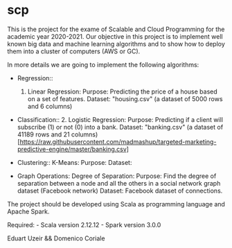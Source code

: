 # scp
This is the project for the exame of Scalable and Cloud Programming for the academic year 2020-2021.
Our objective in this project is to implement well known big data and machine learning algorithms and to show how to deploy them into a cluster of computers (AWS or GC).

In more details we are going to implement the following algorithms:

- Regression::
	1. Linear Regression:
		Purpose: Predicting the price of a house based on a set of features.
		Dataset: "housing.csv" (a dataset of 5000 rows and 6 columns)

- Classification::
	2. Logistic Regression:
		Purpose: Predicting if a client will subscribe (1) or not (0) into a bank.
		Dataset: "banking.csv" (a dataset of 41189 rows and 21 columns)
		[https://raw.githubusercontent.com/madmashup/targeted-marketing-predictive-engine/master/banking.csv]

- Clustering::
	K-Means:
		Purpose:
		Dataset:

- Graph Operations:
	Degree of Separation:
		Purpose: Find the degree of separation between a node and all the others in a social network graph dataset (Facebook network)
		Dataset: Facebook dataset of connections.

The project should be developed using Scala as programming language and Apache Spark.


Required:
	- Scala version 2.12.12
	- Spark version 3.0.0

Eduart Uzeir && Domenico Coriale
